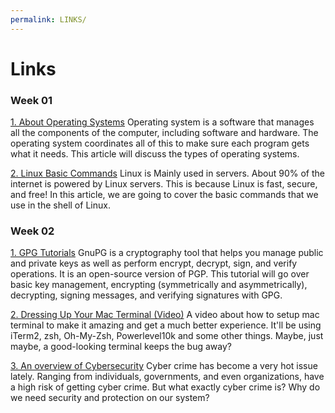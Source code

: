 ```yaml
---
permalink: LINKS/
---
```


# Links
### Week 01
[1. About Operating Systems](https://edu.gcfglobal.org/en/computerbasics/understanding-operating-systems/1/)
Operating system is a software that manages all the components of the computer, including software and hardware. The operating system coordinates all of this to make sure each program gets what it needs. This article will discuss the types of operating systems.

[2. Linux Basic Commands](https://maker.pro/linux/tutorial/basic-linux-commands-for-beginners)
Linux is Mainly used in servers. About 90% of the internet is powered by Linux servers. This is because Linux is fast, secure, and free! In this article, we are going to cover the basic commands that we use in the shell of Linux.

### Week 02
[1. GPG Tutorials](https://www.devdungeon.com/content/gpg-tutorial)
GnuPG is a cryptography tool that helps you manage public and private keys as well as perform encrypt, decrypt, sign, and verify operations. It is an open-source version of PGP. This tutorial will go over basic key management, encrypting (symmetrically and asymmetrically), decrypting, signing messages, and verifying signatures with GPG.


[2. Dressing Up Your Mac Terminal (Video)](https://www.youtube.com/watch?v=CF1tMjvHDRA&ab_channel=JoseanMartinez)
A video about how to setup mac terminal to make it amazing and get a much better experience. It'll be using iTerm2, zsh, Oh-My-Zsh, Powerlevel10k and some other things. Maybe, just maybe, a good-looking terminal keeps the bug away? 

[3. An overview of Cybersecurity](https://www.onelogin.com/learn/what-is-cyber-security)
Cyber crime has become a very hot issue lately. Ranging from individuals, governments, and even organizations, have a high risk of getting cyber crime. But what exactly cyber crime is? Why do we need security and protection on our system?
